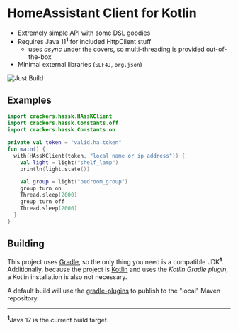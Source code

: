 # HomeAssistant Client for Kotlin

- Extremely simple API with some DSL goodies
- Requires Java 11<sup>**1**</sup> for included HttpClient stuff
  - uses _async_ under the covers, so multi-threading is provided out-of-the-box
- Minimal external libraries (`SLF4J`, `org.json`)

![Just Build](https://github.com/EAGrahamJr/HAssK/actions/workflows/build.yaml/badge.svg)

## Examples

```kotlin
import crackers.hassk.HAssKClient
import crackers.hassk.Constants.off
import crackers.hassk.Constants.on

private val token = "valid.ha.token"
fun main() {
  with(HAssKClient(token, "local name or ip address")) {
    val light = light("shelf_lamp")
    println(light.state())

    val group = light("bedroom_group")
    group turn on
    Thread.sleep(2000)
    group turn off
    Thread.sleep(2000)
  }
}
```

## Building

This project uses [Gradle](https://gradle.org), so the only thing you need is a compatible JDK<sup>**1**</sup>. Additionally, because the project is [Kotlin](https://kotlinlang.org) and uses the _Kotlin Gradle plugin_, a Kotlin installation is also not necessary.

A default build will use the [gradle-plugins](https://github.com/EAGrahamJr/gradle-scripts) to publish to the "local" Maven repository.

---

<sup>**1**</sup>Java 17 is the current build target.
